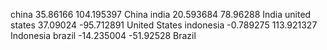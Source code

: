 china 	35.86166	104.195397	China
india 20.593684	78.96288	India
united states 	37.09024	-95.712891	United States
indonesia  	-0.789275	113.921327	Indonesia
brazil 	-14.235004	-51.92528	Brazil
